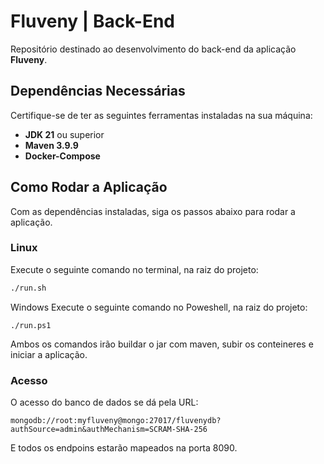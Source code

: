 # Fluveny | Back-End

Repositório destinado ao desenvolvimento do back-end da aplicação **Fluveny**.

## Dependências Necessárias

Certifique-se de ter as seguintes ferramentas instaladas na sua máquina:

- **JDK 21** ou superior
- **Maven 3.9.9**
- **Docker-Compose**

## Como Rodar a Aplicação

Com as dependências instaladas, siga os passos abaixo para rodar a aplicação.

### Linux

Execute o seguinte comando no terminal, na raiz do projeto:

```bash
./run.sh

```

Windows
Execute o seguinte comando no Poweshell, na raiz do projeto:
```
./run.ps1
```

Ambos os comandos irão buildar o jar com maven, subir os conteineres e iniciar a aplicação.

### Acesso
O acesso do banco de dados se dá pela URL:
```
mongodb://root:myfluveny@mongo:27017/fluvenydb?authSource=admin&authMechanism=SCRAM-SHA-256
```

E todos os endpoins estarão mapeados na porta 8090.
